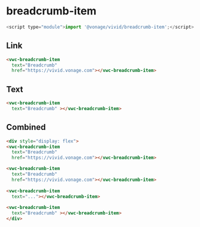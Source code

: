 # breadcrumb-item

```js
<script type="module">import '@vonage/vivid/breadcrumb-item';</script>
```

## Link

```html preview
<vwc-breadcrumb-item 
  text="Breadcrumb" 
  href="https://vivid.vonage.com"></vwc-breadcrumb-item>
```

## Text

```html preview
<vwc-breadcrumb-item 
  text="Breadcrumb" ></vwc-breadcrumb-item>
```

## Combined

```html preview
<div style="display: flex">
<vwc-breadcrumb-item 
  text="Breadcrumb" 
  href="https://vivid.vonage.com"></vwc-breadcrumb-item>

<vwc-breadcrumb-item 
  text="Breadcrumb" 
  href="https://vivid.vonage.com"></vwc-breadcrumb-item>
  
<vwc-breadcrumb-item 
  text="..."></vwc-breadcrumb-item>
  
<vwc-breadcrumb-item 
  text="Breadcrumb" ></vwc-breadcrumb-item>
</div>
```
